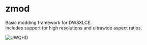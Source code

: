 # zmod
Basic modding framework for DW8XLCE.  
Includes support for high resolutions and ultrawide aspect ratios.

![UWQHD](https://cdn.discordapp.com/attachments/1013838926009614356/1013839035472552037/unknown.png)
